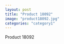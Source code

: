 ```yaml
---
layout: post
title: "Product 18092"
image: "product18092.jpg"
categories: "category1"
---
```

Product 18092
